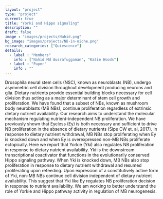 ```yaml
---
layout: "project"
type: "project"
current: true
title: "Yorki and Hippo signaling"
description: ""
draft: false
image : "images/projects/Nahid.png"
bg_image: "images/projects/NB-in-niche.png"
research_categories: ["Quiescence"]
details:
  - label : "Members"
    info : ["Nahid Md Ausrafuggaman", "Katie Woods"]
  - label : "Paper"
    info : ""
---
```


Drosophila neural stem cells (NSC), known as neuroblasts (NB), undergo asymmetric cell division throughout development producing neurons and glia. Dietary nutrients provide essential building blocks necessary for cell division thus acting as a major determinant of stem cell growth and proliferation. We have found that a subset of NBs, known as mushroom body neuroblasts (MB NBs), continue proliferation regardless of extrinsic dietary nutrient availability. Our research aims to understand the molecular mechanism regulating nutrient-independent NB proliferation. We have previously shown that Eyeless (Ey) is both necessary and sufficient to drive NB proliferation in the absence of dietary nutrients (Sipe CW et. al, 2017). In response to dietary nutrient withdrawal, MB NBs stop proliferating when Ey is knocked down and when Ey is overexpressed non-MB NBs proliferate ectopically. Here we report that Yorkie (Yki) also regulates NB proliferation in response to dietary nutrient availability. Yki is the downstream transcriptional coactivator that functions in the evolutionarily conserved Hippo signaling pathway. When Yki is knocked down, MB NBs also stop proliferation in response to dietary nutrient withdrawal and resumed proliferating upon refeeding. Upon expression of a constitutively active form of Yki, non-MB NBs continue cell division independent of dietary nutrient availability. This suggest that Yki like Ey regulates NB proliferation decision in response to nutrient availability. We am working to better understand the role of Yorkie and Hippo pathway activity in regulation of MB neurogenesis. 
